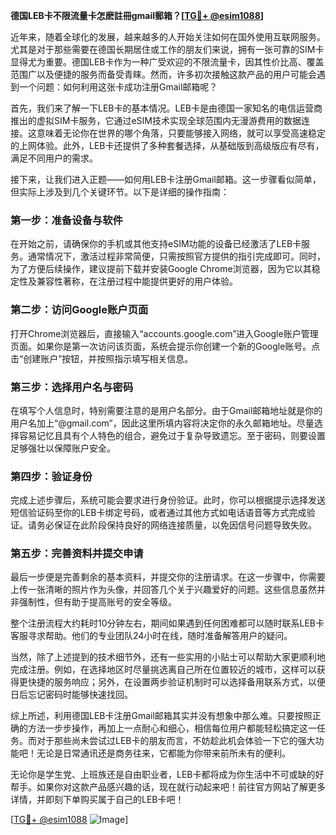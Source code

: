 **德国LEB卡不限流量卡怎麽註冊gmail郵箱？[[TG💪+ @esim1088](https://t.me/s/esim1088)]**

近年来，随着全球化的发展，越来越多的人开始关注如何在国外使用互联网服务。尤其是对于那些需要在德国长期居住或工作的朋友们来说，拥有一张可靠的SIM卡显得尤为重要。德国LEB卡作为一种广受欢迎的不限流量卡，因其性价比高、覆盖范围广以及便捷的服务而备受青睐。然而，许多初次接触这款产品的用户可能会遇到一个问题：如何利用这张卡成功注册Gmail邮箱呢？

首先，我们来了解一下LEB卡的基本情况。LEB卡是由德国一家知名的电信运营商推出的虚拟SIM卡服务，它通过eSIM技术实现全球范围内无漫游费用的数据连接。这意味着无论你在世界的哪个角落，只要能够接入网络，就可以享受高速稳定的上网体验。此外，LEB卡还提供了多种套餐选择，从基础版到高级版应有尽有，满足不同用户的需求。

接下来，让我们进入正题——如何用LEB卡注册Gmail邮箱。这一步骤看似简单，但实际上涉及到几个关键环节。以下是详细的操作指南：

### 第一步：准备设备与软件

在开始之前，请确保你的手机或其他支持eSIM功能的设备已经激活了LEB卡服务。通常情况下，激活过程非常简便，只需按照官方提供的指引完成即可。同时，为了方便后续操作，建议提前下载并安装Google Chrome浏览器，因为它以其稳定性及兼容性著称，在注册过程中能提供更好的用户体验。

### 第二步：访问Google账户页面

打开Chrome浏览器后，直接输入“accounts.google.com”进入Google账户管理页面。如果你是第一次访问该页面，系统会提示你创建一个新的Google账号。点击“创建账户”按钮，并按照指示填写相关信息。

### 第三步：选择用户名与密码

在填写个人信息时，特别需要注意的是用户名部分。由于Gmail邮箱地址就是你的用户名加上“@gmail.com”，因此这里所填内容将决定你的永久邮箱地址。尽量选择容易记忆且具有个人特色的组合，避免过于复杂导致遗忘。至于密码，则要设置足够强壮以保障账户安全。

### 第四步：验证身份

完成上述步骤后，系统可能会要求进行身份验证。此时，你可以根据提示选择发送短信验证码至你的LEB卡绑定号码，或者通过其他方式如电话语音等方式完成验证。请务必保证在此阶段保持良好的网络连接质量，以免因信号问题导致失败。

### 第五步：完善资料并提交申请

最后一步便是完善剩余的基本资料，并提交你的注册请求。在这一步骤中，你需要上传一张清晰的照片作为头像，并回答几个关于兴趣爱好的问题。这些信息虽然并非强制性，但有助于提高账号的安全等级。

整个注册流程大约耗时10分钟左右，期间如果遇到任何困难都可以随时联系LEB卡客服寻求帮助。他们的专业团队24小时在线，随时准备解答用户的疑问。

当然，除了上述提到的技术细节外，还有一些实用的小贴士可以帮助大家更顺利地完成注册。例如，在选择地区时尽量挑选离自己所在位置较近的城市，这样可以获得更快捷的服务响应；另外，在设置两步验证机制时可以选择备用联系方式，以便日后忘记密码时能够快速找回。

综上所述，利用德国LEB卡注册Gmail邮箱其实并没有想象中那么难。只要按照正确的方法一步步操作，再加上一点耐心和细心，相信每位用户都能轻松搞定这一任务。而对于那些尚未尝试过LEB卡的朋友而言，不妨趁此机会体验一下它的强大功能吧！无论是日常通讯还是商务往来，它都能为你带来前所未有的便利。

无论你是学生党、上班族还是自由职业者，LEB卡都将成为你生活中不可或缺的好帮手。如果你对这款产品感兴趣的话，现在就行动起来吧！前往官方网站了解更多详情，并即刻下单购买属于自己的LEB卡吧！

[[TG💪+ @esim1088](https://t.me/s/esim1088) ![Image](https://i.postimg.cc/4NQfJmqS/Snipaste-2025-05-13-00-14-12.png)]